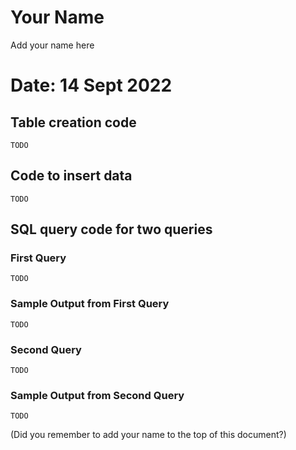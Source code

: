 # Your Name

Add your name here

# Date: 14 Sept 2022

## Table creation code

`TODO`

## Code to insert data

`TODO`

## SQL query code for two queries

### First Query

`TODO`

### Sample Output from First Query

`TODO`

### Second Query

`TODO`

### Sample Output from Second Query

`TODO`


(Did you remember to add your name to the top of this document?)
